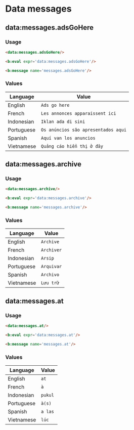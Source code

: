 <!--
@@@title:Data messages@@@
@@@section:Snippets@@@
-->

# Data messages


## data:messages.adsGoHere

### Usage

```html
<data:messages.adsGoHere/>
```

```html
<b:eval expr='data:messages.adsGoHere'/>
```

```html
<b:message name='messages.adsGoHere'/>
```

### Values

| Language | Value |
| --- | --- |
| English | `Ads go here` |
| French | `Les annonces apparaissent ici` |
| Indonesian | `Iklan ada di sini` |
| Portuguese | `Os anúncios são apresentados aqui` |
| Spanish | `Aquí van los anuncios` |
| Vietnamese | `Quảng cáo hiển thị ở đây` |


## data:messages.archive

### Usage

```html
<data:messages.archive/>
```

```html
<b:eval expr='data:messages.archive'/>
```

```html
<b:message name='messages.archive'/>
```

### Values

| Language | Value |
| --- | --- |
| English | `Archive` |
| French | `Archiver` |
| Indonesian | `Arsip` |
| Portuguese | `Arquivar` |
| Spanish | `Archivo` |
| Vietnamese | `Lưu trữ` |


## data:messages.at

### Usage

```html
<data:messages.at/>
```

```html
<b:eval expr='data:messages.at'/>
```

```html
<b:message name='messages.at'/>
```

### Values

| Language | Value |
| --- | --- |
| English | `at` |
| French | `à` |
| Indonesian | `pukul` |
| Portuguese | `à(s)` |
| Spanish | `a las` |
| Vietnamese | `lúc` |

